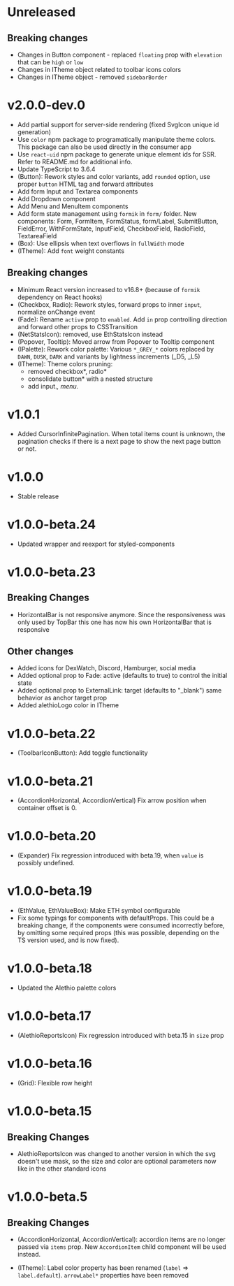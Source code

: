 # Unreleased

## Breaking changes
- Changes in Button component - replaced `floating` prop with `elevation` that can be `high` or `low`
- Changes in ITheme object related to toolbar icons colors
- Changes in ITheme object - removed `sidebarBorder`

# v2.0.0-dev.0

- Add partial support for server-side rendering (fixed SvgIcon unique id generation)
- Use `color` npm package to programatically manipulate theme colors. This package can also be used directly in the consumer app
- Use `react-uid` npm package to generate unique element ids for SSR. Refer to README.md for additional info.
- Update TypeScript to 3.6.4
- (Button): Rework styles and color variants, add `rounded` option, use proper `button` HTML tag and forward attributes
- Add form Input and Textarea components
- Add Dropdown component
- Add Menu and MenuItem components
- Add form state management using `formik` in `form/` folder. New components: Form, FormItem, FormStatus, form/Label, SubmitButton, FieldError, WithFormState, InputField, CheckboxField, RadioField, TextareaField
- (Box): Use ellipsis when text overflows in `fullWidth` mode
- (ITheme): Add `font` weight constants

## Breaking changes
- Minimum React version increased to v16.8+ (because of `formik` dependency on React hooks)
- (Checkbox, Radio): Rework styles, forward props to inner `input`, normalize onChange event
- (Fade): Rename `active` prop to `enabled`. Add `in` prop controlling direction and forward other props to CSSTransition
- (NetStatsIcon): removed, use EthStatsIcon instead
- (Popover, Tooltip): Moved arrow from Popover to Tooltip component
- (IPalette): Rework color palette: Various `*_GREY_*` colors replaced by `DAWN`, `DUSK`, `DARK` and variants by lightness increments (_D5, _L5)
- (ITheme): Theme colors pruning:
    - removed checkbox*, radio*
    - consolidate button* with a nested structure
    - add input.*, menu.*

# v1.0.1

- Added CursorInfinitePagination. When total items count is unknown, the pagination checks if there is a next page to show the next page button or not.

# v1.0.0

- Stable release

# v1.0.0-beta.24

- Updated wrapper and reexport for styled-components

# v1.0.0-beta.23

## Breaking Changes

- HorizontalBar is not responsive anymore. Since the responsiveness was only used by TopBar this one has now his own HorizontalBar that is responsive

## Other changes

- Added icons for DexWatch, Discord, Hamburger, social media
- Added optional prop to Fade: active (defaults to true) to control the initial state
- Added optional prop to ExternalLink: target (defaults to "_blank") same behavior as anchor target prop
- Added alethioLogo color in ITheme

# v1.0.0-beta.22

- (ToolbarIconButton): Add toggle functionality

# v1.0.0-beta.21

- (AccordionHorizontal, AccordionVertical) Fix arrow position when container offset is 0.

# v1.0.0-beta.20

- (Expander) Fix regression introduced with beta.19, when `value` is possibly undefined.

# v1.0.0-beta.19

- (EthValue, EthValueBox): Make ETH symbol configurable
- Fix some typings for components with defaultProps. This could be a breaking change, if the components were consumed incorrectly before, by omitting some required props (this was possible, depending on the TS version used, and is now fixed).

# v1.0.0-beta.18

- Updated the Alethio palette colors

# v1.0.0-beta.17

- (AlethioReportsIcon) Fix regression introduced with beta.15 in `size` prop

# v1.0.0-beta.16

- (Grid): Flexible row height

# v1.0.0-beta.15

## Breaking Changes

- AlethioReportsIcon was changed to another version in which the svg doesn't use mask, so the size and color are optional parameters now like in the other standard icons

# v1.0.0-beta.5

## Breaking Changes

- (AccordionHorizontal, AccordionVertical): accordion items are no longer passed via `items` prop. New `AccordionItem` child component will be used instead.

- (ITheme): Label color property has been renamed (`label` => `label.default`). `arrowLabel*` properties have been removed
